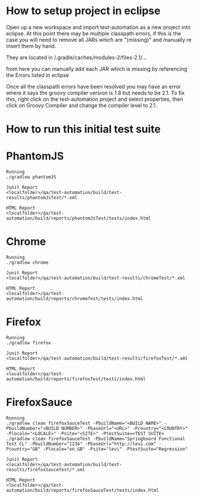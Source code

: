 How to setup project in eclipse
=========

Open up a new workspace and import test-automation as a new project into eclipse.
At this point there may be multiple classpath errors, if this is the case you will need to remove all JARs which are "(missing)" and manually re insert them by hand.

They are located in /.gradle/caches/modules-2/files-2.1/... 

from here you can manually add each JAR which is missing by referencing the Errors listed in eclipse

Once all the classpath errors have been resolved you may have an error where it says the groovy compiler version is 1.8 but needs to be 2.1. To fix this, right click on the test-automation project and select properties, then click on Groovy Compiler and change the compiler level to 2.1.

How to run this initial test suite
=========

PhantomJS
=========

	Running
    ./gradlew phantomJS

    Junit Report
    <localfolder>/qa/test-automation/build/test-results/phantomJsTest/*.xml

    HTML Report
    <localfolder>/qa/test-automation/build/reports/phantomJsTest/tests/index.html

Chrome
=========

	Running
    ./gradlew chrome

    Junit Report
    <localfolder>/qa/test-automation/build/test-results/chromeTest/*.xml

    HTML Report
    <localfolder>/qa/test-automation/build/reports/chromeTest/tests/index.html

Firefox
=========

	Running
    ./gradlew firefox

    Junit Report
    <localfolder>/qa/test-automation/build/test-results/firefoxTest/*.xml

    HTML Report
    <localfolder>/qa/test-automation/build/reports/firefoxTest/tests/index.html

FirefoxSauce
============

	Running
    ./gradlew clean firefoxSauceTest -PbuildName="<BUILD NAME>" -PbuildNumber="<BUILD NUMBER>" -PbaseUrl="<URL>" -Pcountry="<COUNTRY>" -Plocale="<LOCALE>" -Psite="<SITE>" -PtestSuite=<TEST SUITE>
    ./gradlew clean firefoxSauceTest -PbuildName="Springboard Functional Test CL" -PbuildNumber="1234" -PbaseUrl="http://levi.com" -Pcountry="GB" -Plocale="en_GB" -Psite="levi" -PtestSuite="Regression"

    Junit Report
    <localfolder>/qa/test-automation/build/test-results/firefoxSauceTest/*.xml

    HTML Report
    <localfolder>/qa/test-automation/build/reports/firefoxSauceTest/tests/index.html

